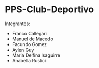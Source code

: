 # PPS-Club-Deportivo

Integrantes:
- Franco Callegari
- Manuel de Macedo
- Facundo Gomez
- Aylen Guy
- Maria Delfina Isaguirre
- Anabella Rustici
